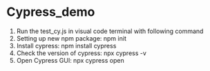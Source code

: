 # Cypress_demo
1. Run the test_cy.js in visual code terminal with following command 
2. Setting up new npm package: npm init
3. Install cypress: npm install cypress
4. Check the version of cypress: npx cypress -v
5. Open Cypress GUI: npx cypress open
